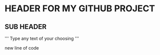 # HEADER FOR MY GITHUB PROJECT

## SUB HEADER

'''
Type any text of your choosing
'''

new line of code

